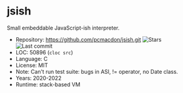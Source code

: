 # jsish

Small embeddable JavaScript-ish interpreter.

* Repository: https://github.com/pcmacdon/jsish.git <img src="https://img.shields.io/github/stars/pcmacdon/jsish?label=&style=flat-square" alt="Stars"><img src="https://img.shields.io/github/last-commit/pcmacdon/jsish?label=&style=flat-square" alt="Last commit">
* LOC:        50896 (`cloc src`)
* Language:   C
* License:    MIT
* Note:       Can't run test suite: bugs in ASI, != operator, no Date class.
* Years:      2020-2022
* Runtime:    stack-based VM
